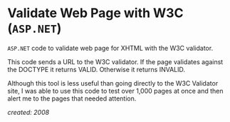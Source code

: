 # Validate Web Page with W3C (`ASP.NET`)

`ASP.NET` code to validate web page for XHTML with the W3C validator.

This code sends a URL to the W3C validator. If the page validates against the DOCTYPE it returns VALID. Otherwise it returns INVALID.

Although this tool is less useful than going directly to the W3C Validator site, I was able to use this code to test over 1,000 pages at once and then alert me to the pages that needed attention.

_created: 2008_
